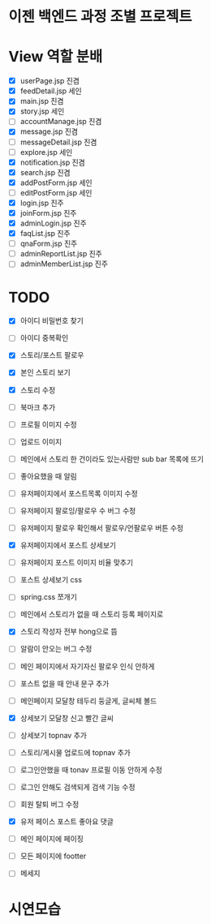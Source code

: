 # 이젠 백엔드 과정 조별 프로젝트


# View 역할 분배
- [x] userPage.jsp 진겸
- [x] feedDetail.jsp 세인
- [x] main.jsp 진겸
- [x] story.jsp 세인
- [ ] accountManage.jsp 진겸
- [x] message.jsp 진겸
- [ ] messageDetail.jsp 진겸
- [ ] explore.jsp 세인
- [x] notification.jsp 진겸
- [x] search.jsp 진겸
- [x] addPostForm.jsp 세인
- [ ] editPostForm.jsp 세인
- [x] login.jsp 진주
- [x] joinForm.jsp 진주
- [x] adminLogin.jsp 진주
- [x] faqList.jsp 진주
- [ ] qnaForm.jsp 진주
- [ ] adminReportList.jsp 진주
- [ ] adminMemberList.jsp 진주

# TODO
- [x] 아이디 비밀번호 찾기
- [ ] 아이디 중복확인
- [x] 스토리/포스트 팔로우
- [x] 본인 스토리 보기
- [x] 스토리 수정
- [ ] 북마크 추가
- [ ] 프로필 이미지 수정
- [ ] 업로드 이미지
- [ ] 메인에서 스토리 한 건이라도 있는사람만 sub bar 목록에 뜨기
- [ ] 좋아요했을 때 알림
- [ ] 유저페이지에서 포스트목록 이미지 수정
- [ ] 유저페이지 팔로잉/팔로우 수 버그 수정
- [ ] 유저페이지 팔로우 확인해서 팔로우/언팔로우 버튼 수정
- [x] 유저페이지에서 포스트 상세보기
- [ ] 유저페이지 포스트 이미지 비율 맞추기
- [ ] 포스트 상세보기 css
- [ ] spring.css 쪼개기
- [ ] 메인에서 스토리가 없을 때 스토리 등록 페이지로
- [x] 스토리 작성자 전부 hong으로 뜸
- [ ] 알람이 안오는 버그 수정
- [ ] 메인 페이지에서 자기자신 팔로우 인식 안하게 
- [ ] 포스트 없을 때 안내 문구 추가 
- [ ] 메인페이지 모달창 테두리 둥글게, 글씨체 볼드
- [x] 상세보기 모달창 신고 빨간 글씨
- [ ] 상세보기 topnav 추가
- [ ] 스토리/게시물 업로드에 topnav 추가
- [ ] 로그인안했을 때 tonav 프로필 이동 안하게 수정
- [ ] 로그인 안해도 검색되게 검색 기능 수정
- [ ] 회원 탈퇴 버그 수정
- [x] 유저 페이스 포스트 좋아요 댓글
- [ ] 메인 페이지에 페이징
- [ ] 모든 페이지에 footter

- [ ] 메세지

# 시연모습
